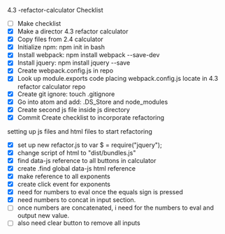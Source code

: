 4.3 -refactor-calculator
 Checklist
- [ ] Make checklist
- [x] Make a director 4.3 refactor calculator
- [x] Copy files from 2.4 calculator
- [x] Initialize npm: npm init in bash
- [x] Install webpack: npm install webpack --save-dev
- [x] Install jquery: npm install jquery --save
- [x] Create webpack.config.js in repo
- [x] Look up module.exports code placing webpack.config.js
        locate in 4.3 refactor calculator repo
- [x] Create git ignore: touch .gitignore
- [x] Go into atom and add: .DS_Store and node_modules
- [x] Create second js file inside js directory
- [x] Commit
Create checklist to incorporate refactoring

setting up js files and html files to start refactoring
- [x] set up new refactor.js to var $ = require("jquery");
- [x] change script of html to "dist/bundles.js"
- [x] find data-js reference to all buttons in calculator
- [x] create .find global data-js html reference
- [x] make reference to all exponents
- [x] create click event for exponents
- [x] need for numbers to eval once the equals sign is pressed
- [x] need numbers to concat in input section.
- [ ] once numbers are concatenated, i need for the numbers to eval and output
      new value.
- [ ] also need clear button to remove all inputs
